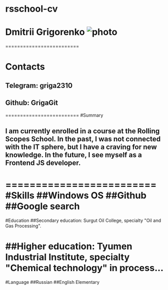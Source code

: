 # rsschool-cv

# **Dmitrii Grigorenko** ![photo](‪C:\Users\d8922\Desktop\B0382oQmms8.jpg)
=========================
# Contacts
## Telegram: griga2310
## Github: GrigaGit
=========================
#Summary
## I am currently enrolled in a course at the Rolling Scopes School. In the past, I was not connected with the IT sphere, but I have a craving for new knowledge. In the future, I see myself as a Frontend JS developer.
=========================
#Skills
##Windows OS
##Github
##Google search
=========================
#Education
##Secondary education: Surgut Oil College, specialty "Oil and Gas Processing".

##Higher education: Tyumen Industrial Institute, specialty "Chemical technology" in process...
=========================
#Language
##Russian
##English Elementary
